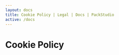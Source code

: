 ```yaml
---
layout: docs
title: Cookie Policy | Legal | Docs | PackStudio
active: /docs
---
```


# Cookie Policy